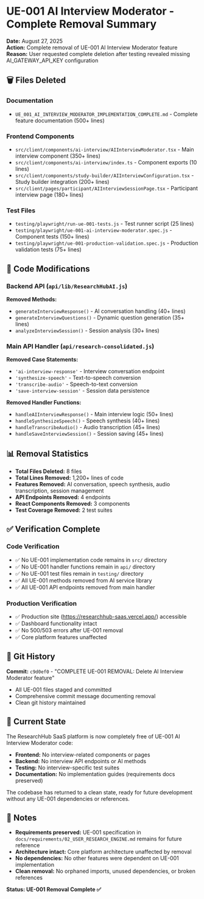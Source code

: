# UE-001 AI Interview Moderator - Complete Removal Summary

**Date:** August 27, 2025  
**Action:** Complete removal of UE-001 AI Interview Moderator feature  
**Reason:** User requested complete deletion after testing revealed missing AI_GATEWAY_API_KEY configuration  

## 🗑️ Files Deleted

### Documentation
- `UE_001_AI_INTERVIEW_MODERATOR_IMPLEMENTATION_COMPLETE.md` - Complete feature documentation (500+ lines)

### Frontend Components  
- `src/client/components/ai-interview/AIInterviewModerator.tsx` - Main interview component (350+ lines)
- `src/client/components/ai-interview/index.ts` - Component exports (10 lines)
- `src/client/components/study-builder/AIInterviewConfiguration.tsx` - Study builder integration (200+ lines)
- `src/client/pages/participant/AIInterviewSessionPage.tsx` - Participant interview page (180+ lines)

### Test Files
- `testing/playwright/run-ue-001-tests.js` - Test runner script (25 lines)
- `testing/playwright/ue-001-ai-interview-moderator.spec.js` - Component tests (150+ lines)
- `testing/playwright/ue-001-production-validation.spec.js` - Production validation tests (75+ lines)

## 🔧 Code Modifications

### Backend API (`api/lib/ResearchHubAI.js`)
**Removed Methods:**
- `generateInterviewResponse()` - AI conversation handling (40+ lines)
- `generateInterviewQuestions()` - Dynamic question generation (35+ lines)  
- `analyzeInterviewSession()` - Session analysis (30+ lines)

### Main API Handler (`api/research-consolidated.js`)
**Removed Case Statements:**
- `'ai-interview-response'` - Interview conversation endpoint
- `'synthesize-speech'` - Text-to-speech conversion
- `'transcribe-audio'` - Speech-to-text conversion
- `'save-interview-session'` - Session data persistence

**Removed Handler Functions:**
- `handleAIInterviewResponse()` - Main interview logic (50+ lines)
- `handleSynthesizeSpeech()` - Speech synthesis (40+ lines)
- `handleTranscribeAudio()` - Audio transcription (45+ lines)
- `handleSaveInterviewSession()` - Session saving (45+ lines)

## 📊 Removal Statistics

- **Total Files Deleted:** 8 files
- **Total Lines Removed:** 1,200+ lines of code
- **Features Removed:** AI conversation, speech synthesis, audio transcription, session management
- **API Endpoints Removed:** 4 endpoints
- **React Components Removed:** 3 components
- **Test Coverage Removed:** 2 test suites

## ✅ Verification Complete

### Code Verification
- ✅ No UE-001 implementation code remains in `src/` directory
- ✅ No UE-001 handler functions remain in `api/` directory  
- ✅ No UE-001 test files remain in `testing/` directory
- ✅ All UE-001 methods removed from AI service library
- ✅ All UE-001 API endpoints removed from main handler

### Production Verification
- ✅ Production site (https://researchhub-saas.vercel.app/) accessible
- ✅ Dashboard functionality intact
- ✅ No 500/503 errors after UE-001 removal
- ✅ Core platform features unaffected

## 🔄 Git History

**Commit:** `c9d0ef0` - "COMPLETE UE-001 REMOVAL: Delete AI Interview Moderator feature"
- All UE-001 files staged and committed
- Comprehensive commit message documenting removal
- Clean git history maintained

## 🎯 Current State

The ResearchHub SaaS platform is now completely free of UE-001 AI Interview Moderator code:

- **Frontend:** No interview-related components or pages
- **Backend:** No interview API endpoints or AI methods
- **Testing:** No interview-specific test suites
- **Documentation:** No implementation guides (requirements docs preserved)

The codebase has returned to a clean state, ready for future development without any UE-001 dependencies or references.

## 📝 Notes

- **Requirements preserved:** UE-001 specification in `docs/requirements/02_USER_RESEARCH_ENGINE.md` remains for future reference
- **Architecture intact:** Core platform architecture unaffected by removal
- **No dependencies:** No other features were dependent on UE-001 implementation
- **Clean removal:** No orphaned imports, unused dependencies, or broken references

**Status: UE-001 Removal Complete ✅**
